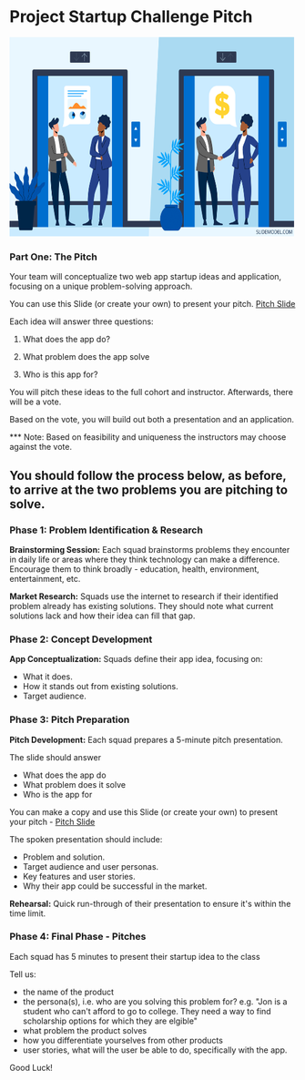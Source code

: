 # Project Startup Challenge Pitch

<img src="pitch.png" width="500" height="350">

### Part One: The Pitch

Your team will conceptualize two web app startup ideas and application, focusing on a unique problem-solving approach.

You can use this Slide (or create your own) to present your pitch.
[Pitch Slide](https://docs.google.com/presentation/d/1qK14oA9yGXFtaGepRByEBg_T0r2IblGUeZTuUw8fdNw/edit#slide=id.g232c0c426ca_0_200)

Each idea will answer three questions:

1. What does the app do?

1. What problem does the app solve

1. Who is this app for?

You will pitch these ideas to the full cohort and instructor. Afterwards, there will be a vote.

Based on the vote, you will build out both a presentation and an application.

\*\*\* Note: Based on feasibility and uniqueness the instructors may choose against the vote.

## You should follow the process below, as before, to arrive at the two problems you are pitching to solve.

### Phase 1: Problem Identification & Research

**Brainstorming Session:** Each squad brainstorms problems they encounter in daily life or areas where they think technology can make a difference. Encourage them to think broadly - education, health, environment, entertainment, etc.

**Market Research:** Squads use the internet to research if their identified problem already has existing solutions. They should note what current solutions lack and how their idea can fill that gap.

### Phase 2: Concept Development

**App Conceptualization:** Squads define their app idea, focusing on:

- What it does.
- How it stands out from existing solutions.
- Target audience.

### Phase 3: Pitch Preparation

**Pitch Development:** Each squad prepares a 5-minute pitch presentation.

The slide should answer

- What does the app do
- What problem does it solve
- Who is the app for

You can make a copy and use this Slide (or create your own) to present your pitch - [Pitch Slide](https://docs.google.com/presentation/d/1qK14oA9yGXFtaGepRByEBg_T0r2IblGUeZTuUw8fdNw/edit#slide=id.g232c0c426ca_0_200)

The spoken presentation should include:

- Problem and solution.
- Target audience and user personas.
- Key features and user stories.
- Why their app could be successful in the market.

**Rehearsal:** Quick run-through of their presentation to ensure it's within the time limit.

### Phase 4: Final Phase - Pitches

Each squad has 5 minutes to present their startup idea to the class

Tell us:

- the name of the product
- the persona(s), i.e. who are you solving this problem for? e.g. "Jon is a student who can't afford to go to college. They need a way to find scholarship options for which they are elgible"
- what problem the product solves
- how you differentiate yourselves from other products
- user stories, what will the user be able to do, specifically with the app.

Good Luck!

